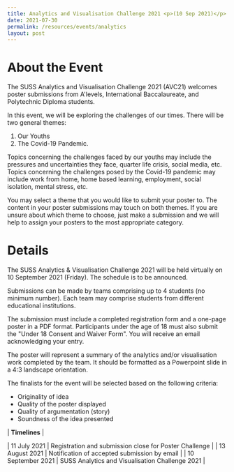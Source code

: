 ```yaml
---
title: Analytics and Visualisation Challenge 2021 <p>(10 Sep 2021)</p>
date: 2021-07-30
permalink: /resources/events/analytics
layout: post
---
```

# About the Event

The SUSS Analytics and Visualisation Challenge 2021 (AVC21) welcomes poster submissions from A'levels, International Baccalaureate, and Polytechnic Diploma students.

In this event, we will be exploring the challenges of our times. There will be two general themes:

1. Our Youths
2. The Covid-19 Pandemic.

Topics concerning the challenges faced by our youths may include the pressures and uncertainties they face, quarter life crisis, social media, etc. Topics concerning the challenges posed by the Covid-19 pandemic may include work from home, home based learning, employment, social isolation, mental stress, etc. 

You may select a theme that you would like to submit your poster to. The content in your poster submissions may touch on both themes. If you are unsure about which theme to choose, just make a submission and we will help to assign your posters to the most appropriate category.

# Details
The SUSS Analytics & Visualisation Challenge 2021 will be held virtually on 10 September 2021 (Friday). The schedule is to be announced.

Submissions can be made by teams comprising up to 4 students (no minimum number). Each team may comprise students from different educational institutions.

The submission must include a completed registration form and a one-page poster in a PDF format. Participants under the age of 18 must also submit the "Under 18 Consent and Waiver Form". You will receive an email acknowledging your entry.

The poster will represent a summary of the analytics and/or visualisation work completed by the team. It should be formatted as a Powerpoint slide in a 4:3 landscape orientation. 

The finalists for the event will be selected based on the following criteria:

* Originality of idea
* Quality of the poster displayed
* Quality of argumentation (story)
* Soundness of the idea presented



| **Timelines** |

| 11 July 2021    | Registration and submission close for Poster Challenge     | 
| 13 August 2021    | Notification of accepted submission by email     | 
| 10 September 2021    | SUSS Analytics and Visualisation Challenge 2021     |